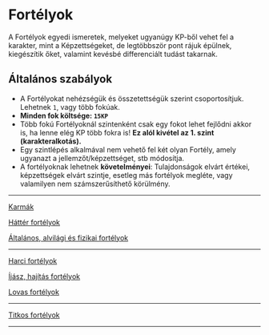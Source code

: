 # Fortélyok

A Fortélyok egyedi ismeretek, melyeket ugyanúgy KP-ből vehet fel a karakter, mint a Képzettségeket, de legtöbbször pont rájuk épülnek, kiegészítik őket, valamint kevésbé differenciált tudást takarnak.

## Általános szabályok

- A Fortélyokat nehézségük és összetettségük szerint csoportosítjuk. Lehetnek `1`, vagy több fokúak.
- **Minden fok költsége: `15KP`**
- Több fokú Fortélyoknál szintenként csak egy fokot lehet fejlődni akkor is, ha lenne elég KP több fokra is! **Ez alól kivétel az 1. szint (karakteralkotás).**
- Egy szintlépés alkalmával nem vehető fel két olyan Fortély, amely ugyanazt a jellemzőt/képzettséget, stb módosítja.
- A fortélyoknak lehetnek **követelményei**: Tulajdonságok elvárt értékei, képzettségek elvárt szintje, esetleg más fortélyok megléte, vagy valamilyen nem számszerűsíthető körülmény.

---

[Karmák](031_karmak.md)

[Háttér fortélyok](032_hatter_fortelyok.md)

[Általános, alvilági és fizikai fortélyok](033_altalanos_fortelyok.md)

---

[Harci fortélyok](035_harci_fortelyok.md)

[Íjász, hajítás fortélyok](036_ijasz_hajitas_fortelyok.md)

[Lovas fortélyok](037_lovas_fortelyok.md)

---

[Titkos fortélyok](038_titkos_fortelyok.md)

---
